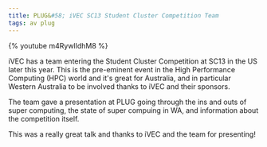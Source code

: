 ```yaml
---
title: PLUG&#58; iVEC SC13 Student Cluster Competition Team
tags: av plug
---
```


{% youtube m4RywlIdhM8 %}

<!--more-->
iVEC has a team entering the Student Cluster Competition at SC13 in the US later this year. This is the pre-eminent event in the High Performance Computing (HPC) world and it's great for Australia, and in particular Western Australia to be involved thanks to iVEC and their sponsors.

The team gave a presentation at PLUG going through the ins and outs of super computing, the state of super compuing in WA, and information about the competition itself. 

This was a really great talk and thanks to iVEC and the team for presenting!

